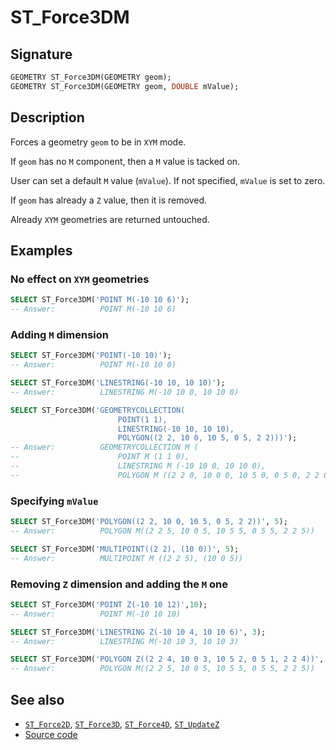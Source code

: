 # ST_Force3DM

## Signature

```sql
GEOMETRY ST_Force3DM(GEOMETRY geom);
GEOMETRY ST_Force3DM(GEOMETRY geom, DOUBLE mValue);
```

## Description

Forces a geometry `geom` to be in `XYM` mode.

If `geom` has no `M` component, then a `M` value is tacked on.

User can set a default `M` value (`mValue`). If not specified, `mValue` is set to zero.

If `geom` has already a `Z` value, then it is removed. 

Already `XYM` geometries are returned untouched.

## Examples

### No effect on `XYM` geometries

```sql
SELECT ST_Force3DM('POINT M(-10 10 6)');
-- Answer:          POINT M(-10 10 6)
```

### Adding `M` dimension
```sql
SELECT ST_Force3DM('POINT(-10 10)');
-- Answer:          POINT M(-10 10 0)
```

```sql
SELECT ST_Force3DM('LINESTRING(-10 10, 10 10)');
-- Answer:          LINESTRING M(-10 10 0, 10 10 0)
```

```sql
SELECT ST_Force3DM('GEOMETRYCOLLECTION(
                        POINT(1 1), 
                        LINESTRING(-10 10, 10 10), 
                        POLYGON((2 2, 10 0, 10 5, 0 5, 2 2)))');
-- Answer:          GEOMETRYCOLLECTION M (
--                      POINT M (1 1 0), 
--                      LINESTRING M (-10 10 0, 10 10 0), 
--                      POLYGON M ((2 2 0, 10 0 0, 10 5 0, 0 5 0, 2 2 0)))
```

### Specifying `mValue`

```sql
SELECT ST_Force3DM('POLYGON((2 2, 10 0, 10 5, 0 5, 2 2))', 5);
-- Answer:          POLYGON M((2 2 5, 10 0 5, 10 5 5, 0 5 5, 2 2 5))
```

```sql
SELECT ST_Force3DM('MULTIPOINT((2 2), (10 0))', 5);
-- Answer:          MULTIPOINT M ((2 2 5), (10 0 5))
```

### Removing `Z` dimension and adding the `M` one

```sql
SELECT ST_Force3DM('POINT Z(-10 10 12)',10);
-- Answer:          POINT M(-10 10 10)

SELECT ST_Force3DM('LINESTRING Z(-10 10 4, 10 10 6)', 3);
-- Answer:          LINESTRING M(-10 10 3, 10 10 3)

SELECT ST_Force3DM('POLYGON Z((2 2 4, 10 0 3, 10 5 2, 0 5 1, 2 2 4))', 5);
-- Answer:          POLYGON M((2 2 5, 10 0 5, 10 5 5, 0 5 5, 2 2 5))
```

## See also

* [`ST_Force2D`](../ST_Force2D), [`ST_Force3D`](../ST_Force3D), [`ST_Force4D`](../ST_Force4D), [`ST_UpdateZ`](../ST_UpdateZ)
* <a href="https://github.com/orbisgis/h2gis/blob/master/h2gis-functions/src/main/java/org/h2gis/functions/spatial/convert/ST_Force3DM.java" target="_blank">Source code</a>
